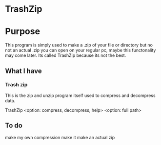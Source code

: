 # TrashZip
# Purpose
This program is simply used to make a .zip of your file or directory but no not an actual .zip you can open on your regular pc,
maybe this functonality may come later. Its called TrashZip because its not the best.

## What I have
### Trash zip
This is the zip and unzip program itself used to compress and decompress data.

TrashZip \<option: compress, decompress, help> \<option: full path>

## To do
make my own compression
make it make an actual zip